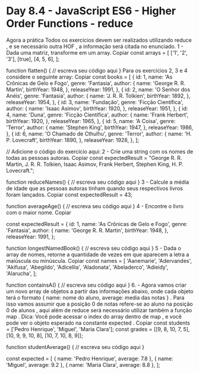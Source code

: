 # Day 8.4 - JavaScript ES6 - Higher Order Functions - reduce

Agora a prática
Todos os exercícios devem ser realizados utilizando reduce , e se necessário outra HOF , a informação será citada no enunciado.
1 - Dada uma matriz, transforme em um array.
Copiar
const arrays = [
  ['1', '2', '3'],
  [true],
  [4, 5, 6],
];

function flatten() {
  // escreva seu código aqui
}
Para os exercícios 2, 3 e 4 considere o seguinte array:
Copiar
const books = [
  {
    id: 1,
    name: 'As Crônicas de Gelo e Fogo',
    genre: 'Fantasia',
    author: {
      name: 'George R. R. Martin',
      birthYear: 1948,
    },
    releaseYear: 1991,
  },
  {
    id: 2,
    name: 'O Senhor dos Anéis',
    genre: 'Fantasia',
    author: {
      name: 'J. R. R. Tolkien',
      birthYear: 1892,
    },
    releaseYear: 1954,
  },
  {
    id: 3,
    name: 'Fundação',
    genre: 'Ficção Científica',
    author: {
      name: 'Isaac Asimov',
      birthYear: 1920,
    },
    releaseYear: 1951,
  },
  {
    id: 4,
    name: 'Duna',
    genre: 'Ficção Científica',
    author: {
      name: 'Frank Herbert',
      birthYear: 1920,
    },
    releaseYear: 1965,
  },
  {
    id: 5,
    name: 'A Coisa',
    genre: 'Terror',
    author: {
      name: 'Stephen King',
      birthYear: 1947,
    },
    releaseYear: 1986,
  },
  {
    id: 6,
    name: 'O Chamado de Cthulhu',
    genre: 'Terror',
    author: {
      name: 'H. P. Lovecraft',
      birthYear: 1890,
    },
    releaseYear: 1928,
  },
];

// Adicione o código do exercício aqui:
2 - Crie uma string com os nomes de todas as pessoas autoras.
Copiar
const expectedResult = "George R. R. Martin, J. R. R. Tolkien, Isaac Asimov, Frank Herbert, Stephen King, H. P. Lovecraft.";

function reduceNames() {
  // escreva seu código aqui
}
3 - Calcule a média de idade que as pessoas autoras tinham quando seus respectivos livros foram lançados.
Copiar
const expectedResult = 43;

function averageAge() {
  // escreva seu código aqui
}
4 - Encontre o livro com o maior nome.
Copiar

const expectedResult = {
  id: 1,
  name: 'As Crônicas de Gelo e Fogo',
  genre: 'Fantasia',
  author: {
    name: 'George R. R. Martin',
    birthYear: 1948,
  },
  releaseYear: 1991,
};

function longestNamedBook() {
  // escreva seu código aqui
}
5 - Dada o array de nomes, retorne a quantidade de vezes em que aparecem a letra a maiúscula ou minúscula.
Copiar
const names = [
  'Aanemarie', 'Adervandes', 'Akifusa',
  'Abegildo', 'Adicellia', 'Aladonata',
  'Abeladerco', 'Adieidy', 'Alarucha',
];

function containsA() {
  // escreva seu código aqui
}
6. - Agora vamos criar um novo array de objetos a partir das informações abaixo, onde cada objeto terá o formato { name: nome do aluno, average: media das notas } . Para isso vamos assumir que a posição 0 de notas refere-se ao aluno na posição 0 de alunos , aqui além de reduce será necessário utilizar também a função map . Dica: Você pode acessar o index do array dentro de map , e você pode ver o objeto esperado na constante expected .
Copiar
const students = ['Pedro Henrique', 'Miguel', 'Maria Clara'];
const grades = [[9, 8, 10, 7, 5], [10, 9, 9, 10, 8], [10, 7, 10, 8, 9]];

function studentAverage() {
  // escreva seu código aqui
}

const expected = [
  { name: 'Pedro Henrique', average: 7.8 },
  { name: 'Miguel', average: 9.2 },
  { name: 'Maria Clara', average: 8.8 },
];
